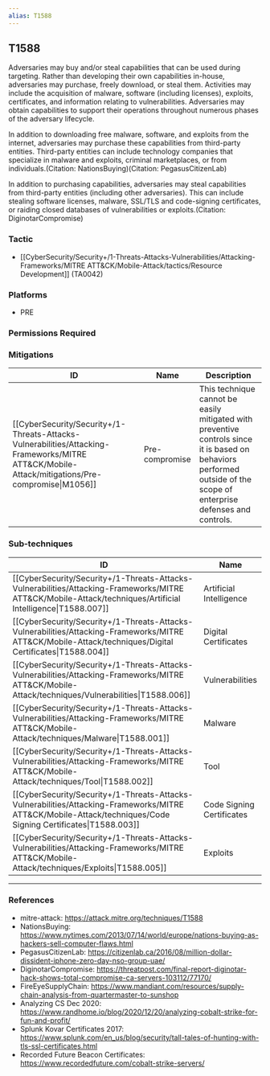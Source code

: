 ```yaml
---
alias: T1588
---
```


## T1588

Adversaries may buy and/or steal capabilities that can be used during targeting. Rather than developing their own capabilities in-house, adversaries may purchase, freely download, or steal them. Activities may include the acquisition of malware, software (including licenses), exploits, certificates, and information relating to vulnerabilities. Adversaries may obtain capabilities to support their operations throughout numerous phases of the adversary lifecycle.

In addition to downloading free malware, software, and exploits from the internet, adversaries may purchase these capabilities from third-party entities. Third-party entities can include technology companies that specialize in malware and exploits, criminal marketplaces, or from individuals.(Citation: NationsBuying)(Citation: PegasusCitizenLab)

In addition to purchasing capabilities, adversaries may steal capabilities from third-party entities (including other adversaries). This can include stealing software licenses, malware, SSL/TLS and code-signing certificates, or raiding closed databases of vulnerabilities or exploits.(Citation: DiginotarCompromise)


### Tactic
- [[CyberSecurity/Security+/1-Threats-Attacks-Vulnerabilities/Attacking-Frameworks/MITRE ATT&CK/Mobile-Attack/tactics/Resource Development]] (TA0042)

### Platforms
- PRE

### Permissions Required

### Mitigations

| ID | Name | Description |
| --- | --- | --- |
| [[CyberSecurity/Security+/1-Threats-Attacks-Vulnerabilities/Attacking-Frameworks/MITRE ATT&CK/Mobile-Attack/mitigations/Pre-compromise\|M1056]] | Pre-compromise | This technique cannot be easily mitigated with preventive controls since it is based on behaviors performed outside of the scope of enterprise defenses and controls. |

### Sub-techniques

| ID | Name |
| --- | --- |
| [[CyberSecurity/Security+/1-Threats-Attacks-Vulnerabilities/Attacking-Frameworks/MITRE ATT&CK/Mobile-Attack/techniques/Artificial Intelligence\|T1588.007]] | Artificial Intelligence |
| [[CyberSecurity/Security+/1-Threats-Attacks-Vulnerabilities/Attacking-Frameworks/MITRE ATT&CK/Mobile-Attack/techniques/Digital Certificates\|T1588.004]] | Digital Certificates |
| [[CyberSecurity/Security+/1-Threats-Attacks-Vulnerabilities/Attacking-Frameworks/MITRE ATT&CK/Mobile-Attack/techniques/Vulnerabilities\|T1588.006]] | Vulnerabilities |
| [[CyberSecurity/Security+/1-Threats-Attacks-Vulnerabilities/Attacking-Frameworks/MITRE ATT&CK/Mobile-Attack/techniques/Malware\|T1588.001]] | Malware |
| [[CyberSecurity/Security+/1-Threats-Attacks-Vulnerabilities/Attacking-Frameworks/MITRE ATT&CK/Mobile-Attack/techniques/Tool\|T1588.002]] | Tool |
| [[CyberSecurity/Security+/1-Threats-Attacks-Vulnerabilities/Attacking-Frameworks/MITRE ATT&CK/Mobile-Attack/techniques/Code Signing Certificates\|T1588.003]] | Code Signing Certificates |
| [[CyberSecurity/Security+/1-Threats-Attacks-Vulnerabilities/Attacking-Frameworks/MITRE ATT&CK/Mobile-Attack/techniques/Exploits\|T1588.005]] | Exploits |


---
### References

- mitre-attack: https://attack.mitre.org/techniques/T1588
- NationsBuying: https://www.nytimes.com/2013/07/14/world/europe/nations-buying-as-hackers-sell-computer-flaws.html
- PegasusCitizenLab: https://citizenlab.ca/2016/08/million-dollar-dissident-iphone-zero-day-nso-group-uae/
- DiginotarCompromise: https://threatpost.com/final-report-diginotar-hack-shows-total-compromise-ca-servers-103112/77170/
- FireEyeSupplyChain: https://www.mandiant.com/resources/supply-chain-analysis-from-quartermaster-to-sunshop
- Analyzing CS Dec 2020: https://www.randhome.io/blog/2020/12/20/analyzing-cobalt-strike-for-fun-and-profit/
- Splunk Kovar Certificates 2017: https://www.splunk.com/en_us/blog/security/tall-tales-of-hunting-with-tls-ssl-certificates.html
- Recorded Future Beacon Certificates: https://www.recordedfuture.com/cobalt-strike-servers/
